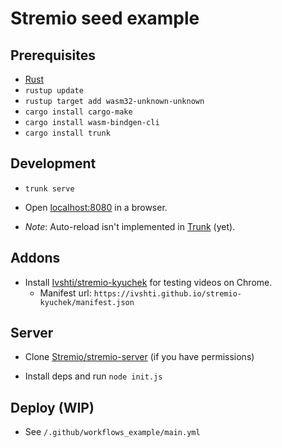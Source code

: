 # Stremio seed example

## Prerequisites

- [Rust](https://www.rust-lang.org/tools/install)
- `rustup update`
- `rustup target add wasm32-unknown-unknown`
- `cargo install cargo-make`
- `cargo install wasm-bindgen-cli`
- `cargo install trunk`

## Development

- `trunk serve`
  
- Open [localhost:8080](http://localhost:8080) in a browser.
- _Note_: Auto-reload isn't implemented in [Trunk](https://crates.io/crates/trunk) (yet).

## Addons

- Install [Ivshti/stremio-kyuchek](https://github.com/Ivshti/stremio-kyuchek) for testing videos on Chrome.
   - Manifest url: `https://ivshti.github.io/stremio-kyuchek/manifest.json`

## Server

- Clone [Stremio/stremio-server](https://github.com/Stremio/stremio-server) (if you have permissions)

- Install deps and run `node init.js` 

## Deploy (WIP)

- See `/.github/workflows_example/main.yml`

